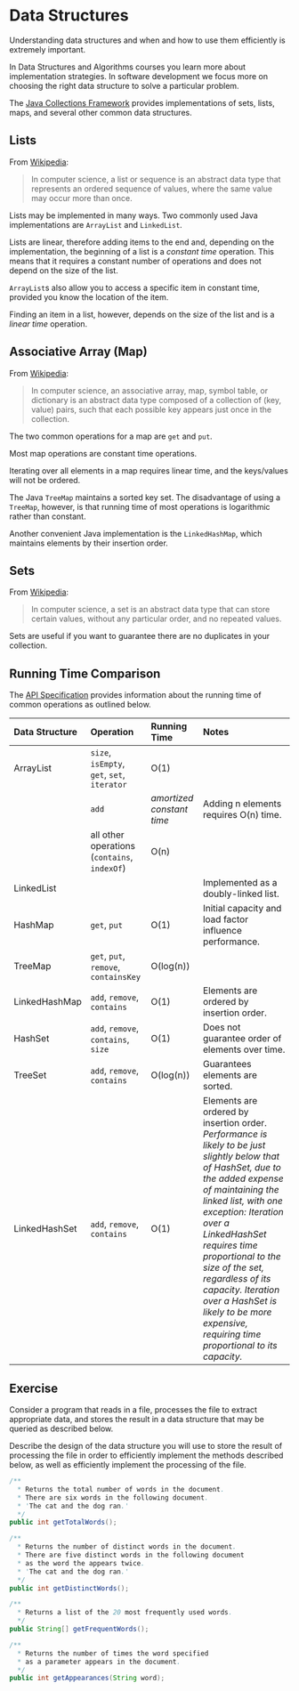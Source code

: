 Data Structures
===============

Understanding data structures and when and how to use them efficiently is extremely important.

In Data Structures and Algorithms courses you learn more about implementation strategies. In software development we focus more on choosing the right data structure to solve a particular problem.

The [Java Collections Framework](https://docs.oracle.com/javase/tutorial/collections/index.html) provides implementations of sets, lists, maps, and several other common data structures.

## Lists

From [Wikipedia](https://en.wikipedia.org/wiki/List_(abstract_data_type)):

> In computer science, a list or sequence is an abstract data type that represents an ordered sequence of values, where the same value may occur more than once.

Lists may be implemented in many ways. Two commonly used Java implementations are `ArrayList` and `LinkedList`. 

Lists are linear, therefore adding items to the end and, depending on the implementation, the beginning of a list is a *constant time* operation. This means that it requires a constant number of operations and does not depend on the size of the list.

`ArrayList`s also allow you to access a specific item in constant time, provided you know the location of the item.

Finding an item in a list, however, depends on the size of the list and is a *linear time* operation.

## Associative Array (Map)

From [Wikipedia](https://en.wikipedia.org/wiki/Associative_array):

> In computer science, an associative array, map, symbol table, or dictionary is an abstract data type composed of a collection of (key, value) pairs, such that each possible key appears just once in the collection.

The two common operations for a map are `get` and `put`.

Most map operations are constant time operations.

Iterating over all elements in a map requires linear time, and the keys/values will not be ordered.

The Java `TreeMap` maintains a sorted key set. The disadvantage of using a `TreeMap`, however, is that running time of most operations is logarithmic rather than constant. 

Another convenient Java implementation is the `LinkedHashMap`, which maintains elements by their insertion order.


## Sets

From [Wikipedia](https://en.wikipedia.org/wiki/Set_(abstract_data_type)):

> In computer science, a set is an abstract data type that can store certain values, without any particular order, and no repeated values.

Sets are useful if you want to guarantee there are no duplicates in your collection.

## Running Time Comparison

The [API Specification](https://docs.oracle.com/en/java/javase/16/docs/api/java.base/java/util/package-summary.html#CollectionsFramework) provides information about the running time of common operations as outlined below.

| Data Structure | Operation | Running Time | Notes |
|:---|:---|:---|:---|
| ArrayList | `size`, `isEmpty`, `get`, `set`, `iterator` | O(1)| | 
| | `add` | *amortized constant time* | Adding n elements requires O(n) time.| 
| | all other operations (`contains`, `indexOf`) | O(n) | | 
| LinkedList | | | Implemented as a doubly-linked list. | 
| HashMap | `get`, `put` | O(1) | Initial capacity and load factor influence performance. | 
| TreeMap | `get`, `put`, `remove`, `containsKey` | O(log(n)) | |
| LinkedHashMap |`add`, `remove`, `contains` | O(1)| Elements are ordered by insertion order. |
| HashSet | `add`, `remove`, `contains`, `size` | O(1) | Does not guarantee order of elements over time. |
| TreeSet | `add`, `remove`, `contains` | O(log(n))| Guarantees elements are sorted. |
| LinkedHashSet | `add`, `remove`, `contains` | O(1)| Elements are ordered by insertion order. *Performance is likely to be just slightly below that of HashSet, due to the added expense of maintaining the linked list, with one exception: Iteration over a LinkedHashSet requires time proportional to the size of the set, regardless of its capacity. Iteration over a HashSet is likely to be more expensive, requiring time proportional to its capacity.* |

## Exercise

Consider a program that reads in a file, processes the file to extract appropriate data, and stores the result in a data structure that may be queried as described below.

Describe the design of the data structure you will use to store the result of processing the file in order to efficiently implement the methods described below, as well as efficiently implement the processing of the file.

```java
/**
  * Returns the total number of words in the document.
  * There are six words in the following document.
  * 'The cat and the dog ran.'
  */
public int getTotalWords();

/**
  * Returns the number of distinct words in the document.
  * There are five distinct words in the following document
  * as the word the appears twice.
  * 'The cat and the dog ran.'
  */
public int getDistinctWords();

/**
  * Returns a list of the 20 most frequently used words.
  */
public String[] getFrequentWords();

/**
  * Returns the number of times the word specified
  * as a parameter appears in the document.
  */
public int getAppearances(String word);

```
